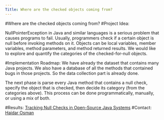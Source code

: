 ```yaml
---
Title: Where are the checked objects coming from?
---
```

#Where are the checked objects coming from?
#Project Idea:

NullPointerException in Java and similar languages is a serious problem that causes programs to fail. Usually, programmers check if a certain object is null before invoking methods on it. Objects can be local variables, member variables, method parameters, and method returned results. We would like to explore and quantify the categories of the checked-for-null objects.

#Implementation Roadmap:
We have already the dataset that contains many Java projects. We also have a database of all the methods that contained bugs in those projects. So the data collection part is already done.

The next phase is parse every Java method that contains a null check, specify the object that is checked, then decide its category (from the categories above). This process can be done programmatically, manually, or using a mix of both.

#Results:
[Tracking Null Checks in Open-Source Java Systems](/scgbib?&query=Tracking+Null+Checks+in+Open-Source+Java+Systems)
#Contact: 
[Haidar Osman](%base_url%/staff/Osman)
